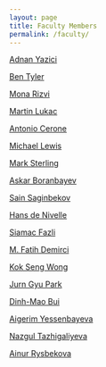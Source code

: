 ```yaml
---
layout: page
title: Faculty Members
permalink: /faculty/
---
```


[Adnan Yazici](/faculty/yazici)

[Ben Tyler](/faculty/tyler)

[Mona Rizvi](/faculty/rizvi) 

[Martin Lukac](/faculty/lukac) 

[Antonio Cerone](/faculty/cerone) 

[Michael Lewis](/faculty/lewis) 

[Mark Sterling](/faculty/sterling) 

[Askar Boranbayev](/faculty/boranbayev) 

[Sain Saginbekov](/faculty/saginbekov)

[Hans de Nivelle](/faculty/nivelle)

[Siamac Fazli](/faculty/fazli)

[M. Fatih Demirci](/faculty/demirci)

[Kok Seng Wong](/faculty/wong)

[Jurn Gyu Park](/faculty/park)

[Dinh-Mao Bui](/faculty/bui)

[Aigerim Yessenbayeva](/faculty/yessen)

[Nazgul Tazhigaliyeva](/faculty/tazhigaliyeva)

[Ainur Rysbekova](/faculty/rysbekova)


<style>
.content {
    display: none;
}
</style>
<script>
$(".header").click(function () {

    $header = $(this);
    //getting the next element
    $content = $header.next();
    //open up the content needed - toggle the slide- if visible, slide up, if not slidedown.
    $content.slideToggle(500, function () {
        //execute this after slideToggle is done
        //change text of header based on visibility of content div
        $header.text(function () {
            //change text based on condition
            return $content.is(":visible") ? $header.text().substr(0, $header.text().length-6)+"[-]   " : $header.text().substr(0, $header.text().length-6)+"[+]   ";
        });
    });

});
</script>
